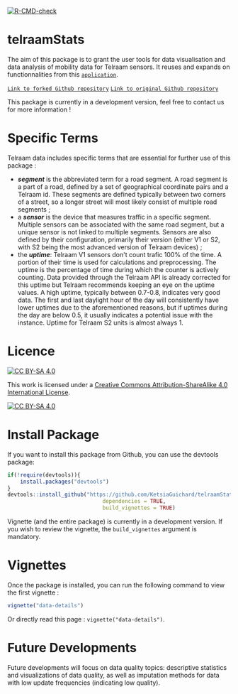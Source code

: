 <!-- badges: start -->

[![R-CMD-check](https://github.com/agistaterre/telraamStats/actions/workflows/R-CMD-check.yaml/badge.svg)](https://github.com/agistaterre/telraamStats/actions/workflows/R-CMD-check.yaml) <!-- badges: end -->

# telraamStats

The aim of this package is to grant the user tools for data visualisation and data analysis of mobility data for Telraam sensors. It reuses and expands on functionnalities from this [`application`](https://agistaterre.shinyapps.io/mov-around/).

[`Link to forked Github repository`](https://github.com/KetsiaGuichard/telraamStats) [`Link to original Github repository`](https://github.com/agistaterre/mov-around)

This package is currently in a development version, feel free to contact us for more information !

# Specific Terms

Telraam data includes specific terms that are essential for further use of this package :

-   ***segment*** is the abbreviated term for a road segment. A road segment is a part of a road, defined by a set of geographical coordinate pairs and a Telraam id. These segments are defined typically between two corners of a street, so a longer street will most likely consist of multiple road segments ;
-   a ***sensor*** is the device that measures traffic in a specific segment. Multiple sensors can be associated with the same road segment, but a unique sensor is not linked to multiple segments. Sensors are also defined by their configuration, primarily their version (either V1 or S2, with S2 being the most advanced version of Telraam devices) ;
-   the ***uptime***: Telraam V1 sensors don't count trafic 100% of the time. A portion of their time is used for calculations and preprocessing. The uptime is the percentage of time during which the counter is actively counting. Data provided through the Telraam API is already corrected for this uptime but Telraam recommends keeping an eye on the uptime values. A high uptime, typically between 0.7-0.8, indicates very good data. The first and last daylight hour of the day will consistently have lower uptimes due to the aforementioned reasons, but if uptimes during the day are below 0.5, it usually indicates a potential issue with the instance. Uptime for Telraam S2 units is almost always 1.

# Licence

[![CC BY-SA 4.0](https://img.shields.io/badge/License-CC%20BY--SA%204.0-lightgrey.svg)](http://creativecommons.org/licenses/by-sa/4.0/)

This work is licensed under a [Creative Commons Attribution-ShareAlike 4.0 International License](http://creativecommons.org/licenses/by-sa/4.0/).

[![CC BY-SA 4.0](https://licensebuttons.net/l/by-sa/4.0/88x31.png)](http://creativecommons.org/licenses/by-sa/4.0/)

# Install Package

If you want to install this package from Github, you can use the devtools package:

``` r
if(!require(devtools)){
    install.packages("devtools")
}
devtools::install_github("https://github.com/KetsiaGuichard/telraamStats",
                              dependencies = TRUE, 
                              build_vignettes = TRUE)
```

Vignette (and the entire package) is currently in a development version. If you wish to review the vignette, the `build_vignettes` argument is mandatory.

# Vignettes

Once the package is installed, you can run the following command to view the first vignette :

``` r
vignette("data-details")
```

Or directly read this page : `vignette("data-details")`.

# Future Developments

Future developments will focus on data quality topics: descriptive statistics and visualizations of data quality, as well as imputation methods for data with low update frequencies (indicating low quality).
